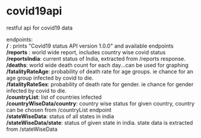 # covid19api
restful api for covid19 data<br>

endpoints:<br>
<b>/</b> : prints "Covid19 status API version 1.0.0" and available endpoints<br>
<b>/reports</b> : world wide report, includes country wise covid status<br>
<b>/reportsIndia</b>: current status of India, extracted from /reports response.<br>
<b>/deaths</b>: world wide death count for each day...can be used for graphing<br>
<b>/fatalityRateAge</b>: probability of death rate for age groups. ie chance for an age group infected by covid to die.<br>
<b>/fatalityRateSex</b>: probability of death rate for gender. ie chance for gender infected by covid to die.<br>
<b>/countryList</b>: list of countries infected<br>
<b>/countryWiseData/country</b>: country wise status for given country, country can be chosen from /countryList endpoint<br>
<b>/stateWiseData</b>: status of all states in india<br>
<b>/stateWiseData/state</b>: status of given state in india. state data is extracted from /stateWiseData<br>

